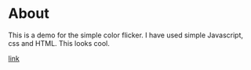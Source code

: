 # About

This is a demo for the simple color flicker.
I have used simple Javascript, css and HTML.
This looks cool.

[link](https://girimohan.github.io/)
